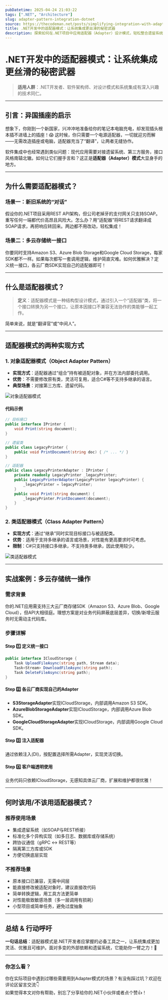 ```yaml
---
pubDatetime: 2025-04-24 21:03:22
tags: [".NET", "Architecture"]
slug: adapter-pattern-integration-dotnet
source: https://thecodeman.net/posts/simplifying-integration-with-adapter-pattern
title: .NET开发中的适配器模式：让系统集成更丝滑的秘密武器
description: 探索如何在.NET项目中应用适配器（Adapter）设计模式，轻松整合遗留系统、多云存储及第三方库，助力开发者构建高可维护、可扩展的软件架构。
---
```


# .NET开发中的适配器模式：让系统集成更丝滑的秘密武器

> **适用人群**：.NET开发者、软件架构师、对设计模式和系统集成有深入兴趣的技术同仁。

---

## 引言：异国插座的启示

想象下，你刚到一个新国家，兴冲冲地准备给你的笔记本电脑充电，却发现插头根本插不进墙上的插座！😱 这时候，你只需要一个电源适配器，一切就迎刃而解——无需改造插座或电脑，适配器充当了“翻译”，让两者无缝协作。

软件集成中也经常遇到类似问题：现代应用需要对接遗留系统、第三方服务，接口风格南辕北辙。如何让它们握手言和？这正是**适配器（Adapter）模式**大显身手的地方。

---

## 为什么需要适配器模式？

### 场景一：新旧系统的“对话”

假设你的.NET项目采用REST API架构，但公司老掉牙的支付网关只支持SOAP。重写任何一端都代价高昂且风险大。怎么办？用“适配器”将REST请求翻译成SOAP请求，再把响应转回来。两边都不用改动，轻松集成！

### 场景二：多云存储统一接口

你要同时支持Amazon S3、Azure Blob Storage和Google Cloud Storage，每家SDK都不一样。如果每次都写一套调用逻辑，维护简直灾难。如何优雅解决？定义统一接口，各云厂商SDK实现自己的适配器即可！

---

## 什么是适配器模式？

> **定义**：适配器模式是一种结构型设计模式，通过引入一个“适配器”类，将一个接口转换为另一个接口，让原本因接口不兼容无法协作的类能够一起工作。

简单来说，就是“翻译官”或“中间人”。

---

## 适配器模式的两种实现方式

### 1. 对象适配器模式（Object Adapter Pattern）

- **实现方式**：适配器通过“组合”持有被适配对象，并在方法内部委托调用。
- **优势**：不需要修改原有类，灵活可复用，适合C#等不支持多继承的语言。
- **典型场景**：对接第三方库、遗留代码。

![对象适配器模式](https://thecodeman.net/images/blog/posts/simplifying-integration-with-adapter-pattern/object-adapter-pattern.jpg)

#### 代码示例

```csharp
// 目标接口
public interface IPrinter {
    void Print(string document);
}

// 遗留类
public class LegacyPrinter {
    public void PrintDocument(string doc) { /* ... */ }
}

// 适配器
public class LegacyPrinterAdapter : IPrinter {
    private readonly LegacyPrinter _legacyPrinter;
    public LegacyPrinterAdapter(LegacyPrinter legacyPrinter) {
        _legacyPrinter = legacyPrinter;
    }
    public void Print(string document) {
        _legacyPrinter.PrintDocument(document);
    }
}
```

### 2. 类适配器模式（Class Adapter Pattern）

- **实现方式**：通过“继承”同时实现目标接口与被适配类。
- **优势**：适用于支持多继承的语言或场景，对性能有更高要求时可考虑。
- **限制**：C#只支持接口多继承，不支持类多继承，因此使用较少。

![类适配器模式](https://thecodeman.net/images/blog/posts/simplifying-integration-with-adapter-pattern/class-adapter-pattern.jpg)

---

## 实战案例：多云存储统一操作

### 需求背景

你的.NET应用需支持三大云厂商存储SDK（Amazon S3、Azure Blob、Google Cloud），但API大相径庭。理想方案是对业务代码屏蔽底层差异，切换/新增云服务时无需动主代码库。

### 步骤详解

#### Step 1️⃣ 定义统一接口

```csharp
public interface ICloudStorage {
    Task UploadFileAsync(string path, Stream data);
    Task<Stream> DownloadFileAsync(string path);
    Task DeleteFileAsync(string path);
}
```

#### Step 2️⃣ 各云厂商实现自己的Adapter

- **S3StorageAdapter**实现ICloudStorage，内部调用Amazon S3 SDK。
- **AzureBlobStorageAdapter**实现ICloudStorage，内部调用Azure Blob SDK。
- **GoogleCloudStorageAdapter**实现ICloudStorage，内部调用Google Cloud SDK。

#### Step 3️⃣ 注入适配器

通过依赖注入(DI)，按配置选择所需Adapter，实现灵活切换。

#### Step 4️⃣ 客户端透明使用

业务代码只依赖ICloudStorage，无感知具体云厂商，扩展和维护都很优雅！

---

## 何时该用/不该用适配器模式？

### 推荐使用场景

- 集成遗留系统（如SOAP与REST桥接）
- 标准化多个异构实现（如多日志、数据库或存储系统）
- 跨协议通信（gRPC ↔ REST等）
- 隔离第三方库或SDK
- 方便切换底层实现

### 不推荐场景

- 原本接口已兼容，无需中间层
- 能直接修改被适配对象时，建议直接改代码
- 简单转换逻辑，用工具方法更简单
- 对性能极致敏感场景（多一层调用有损耗）
- 小型项目或简单任务，避免过度抽象

---

## 总结 & 行动呼吁

**一句话总结**：适配器模式是.NET开发者应掌握的必备工具之一，让系统集成更加灵活、优雅且可维护。面对多变的外部依赖和遗留系统，它能助你一臂之力！💪

---

### 你怎么看？

你在实际项目中遇到过哪些需要用到Adapter模式的场景？有没有踩过坑？欢迎在评论区留言交流👇  
如果觉得本文对你有帮助，别忘了分享给你的.NET小伙伴或者点个赞👍！

